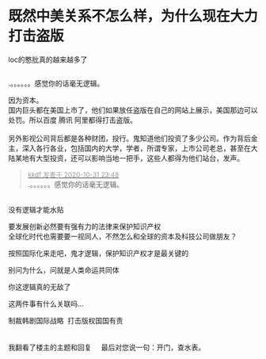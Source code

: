 # 既然中美关系不怎么样，为什么现在大力打击盗版


loc的憨批真的越来越多了

<img id="aimg_nqQM5" onclick="zoom(this, this.src, 0, 0, 0)" class="zoom" src="https://i.loli.net/2020/11/01/oGOvFSgBafULNbk.jpg" onmouseover="img_onmouseoverfunc(this)" onload="thumbImg(this)" border="0" alt="" />

.。。。。。。感觉你的话毫无逻辑。

因为资本。&nbsp;&nbsp;<br />
国内巨头都在美国上市了，他们如果放任盗版在自己的网站上展示，美国那边可以处罚。所以百度 腾讯 阿里都得打击盗版。<br />
<br />
另外影视公司背后都是各种财团，投行。鬼知道他们投资了多少公司。作为背后金主，深入各行各业，包括国内的大学，学者，所谓专家，上市公司老总，甚至在大陆某地有大型投资，还可以影响当地一把手，这些人都得为他们站台，发声。

<div class="quote"><blockquote><font size="2"><a href="https://www.hostloc.com/forum.php?mod=redirect&amp;goto=findpost&amp;pid=9383255&amp;ptid=760791" target="_blank"><font color="#999999">kkdf 发表于 2020-10-31 23:48</font></a></font><br />
.。。。。。。感觉你的话毫无逻辑。</blockquote></div><br />
没有逻辑才能水贴<img src="static/image/smiley/default/lol.gif" smilieid="12" border="0" alt="" />

要发展创新必然要有强有力的法律来保护知识产权<br />
全球化时代也需要要一视同人，不然怎么和全球的资本及科技公司做朋友？<br />


按照国际化来走吧，鬼才逻辑，保护知识产权才是最关键的

别问为什么，问就是人类命运共同体<img id="aimg_EmM3w" onclick="zoom(this, this.src, 0, 0, 0)" class="zoom" src="https://cdn.jsdelivr.net/gh/hishis/forum-master/public/images/patch.gif" onmouseover="img_onmouseoverfunc(this)" onload="thumbImg(this)" border="0" alt="" />

你这逻辑真的无敌了

这两件事有什么关联吗...

制裁韩剧国际战略&nbsp;&nbsp;打击版权国国有责&nbsp; &nbsp;&nbsp;&nbsp;<br />
<br />
<br />
我翻看了楼主的主题和回复&nbsp; &nbsp;&nbsp;&nbsp;最后对您说一句：开门，查水表。
